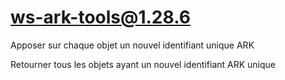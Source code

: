 # ws-ark-tools@1.28.6

Apposer sur chaque objet un nouvel identifiant unique ARK

Retourner tous les objets ayant un nouvel identifiant ARK unique
